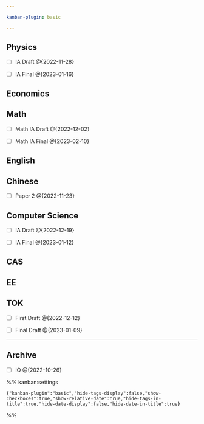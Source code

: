 ```yaml
---

kanban-plugin: basic

---
```


## Physics

- [ ] IA Draft @{2022-11-28}
- [ ] IA Final @{2023-01-16}


## Economics



## Math

- [ ] Math IA Draft @{2022-12-02}
- [ ] Math IA Final @{2023-02-10}


## English



## Chinese

- [ ] Paper 2 @{2022-11-23}


## Computer Science

- [ ] IA Draft @{2022-12-19}
- [ ] IA Final @{2023-01-12}


## CAS



## EE



## TOK

- [ ] First Draft @{2022-12-12}
- [ ] Final Draft @{2023-01-09}


***

## Archive

- [ ] IO @{2022-10-26}

%% kanban:settings
```
{"kanban-plugin":"basic","hide-tags-display":false,"show-checkboxes":true,"show-relative-date":true,"hide-tags-in-title":true,"hide-date-display":false,"hide-date-in-title":true}
```
%%